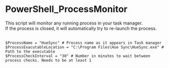 # PowerShell_ProcessMonitor
This script will monitor any running process in your task manager.</br>
If the process is closed, it will automatically try to re-launch the process.</br>
</br>
```
$ProcessName = "HueSync" # Process name as it appears in Task manager
$ProcessExacutableLocation = "C:\Program Files\Hue Sync\HueSync.exe" # Path to the executable
$ProcessCheckInterval = "30" # Number in minutes to wait between process checks. Needs to be at least 1
```